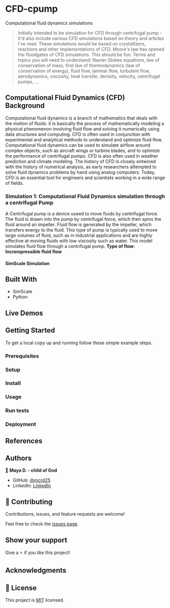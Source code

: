 # CFD-cpump
Computational fluid dynamics simulations
> Initially intended to be simulation for CFD through centrifugal pump - it'd also include various CFD simulations based on theory and articles I've read. These simulations would be based on crystallizers, reactions and other implementations of CFD. Moore's law has opened the floodgates of CFD simulations. This should be fun.
Terms and topics you will need to understand: Navier-Stokes equations, law of conservation of mass, first law of thermodynamics (law of conservation of energy), fluid flow, laminar flow, turbulent flow, aerodynamics, viscosity, heat transfer, denisity, velocity, centrifugal pumps, ...

## Computational Fluid Dynamics (CFD) Background
Computational fluid dynamics is a branch of mathematics that deals with the motion of fluids: it is basically the process of mathematically modeling a physical phenomenon involving fluid flow and solving it numerically using data structures and computing. CFD is often used in conjunction with experimental and analytical methods to understand and optimize fluid flow.
Computational fluid dynamics can be used to simulate airflow around complex objects, such as aircraft wings or turbine blades, and to optimize the performance of centrifugal pumps. CFD is also often used in weather prediction and climate modeling. The history of CFD is closely entwined with the history of numerical analysis, as early researchers attempted to solve fluid dynamics problems by hand using analog computers. Today, CFD is an essential tool for engineers and scientists working in a wide range of fields.

### Simulation 1: Computational Fluid Dynamics simulation through a centrifugal Pump 
A Centrifugal pump is a device useed to move fluids by centrifugal force.
The fluid is drawn into the pump by centrifugal force, which then spins the fluid around an impeller. Fluid flow is generated by the impeller, which transfers energy to the fluid. This type of pump is typically used to move large volumes of fluid, such as in industrial applications and are highly effective at moving fluids with low viscosity such as water. 
This model simulates fluid flow through a centrifugal pump.
**Type of flow: Incrompressible fluid flow**

#### SimScale Simulation





## Built With

- SimScale
- Python

## Live Demos




## Getting Started
To get a local copy up and running follow these simple example steps.

### Prerequisites

### Setup

### Install

### Usage

### Run tests

### Deployment


## References


## Authors

👤 **Maya D. - child of God**

- GitHub: [@mcrd25](https://github.com/mcrd25)
- LinkedIn: [LinkedIn](https://linkedin.com/in/mayadouglas)

## 🤝 Contributing

Contributions, issues, and feature requests are welcome!

Feel free to check the [issues page](../../issues/).

## Show your support

Give a ⭐️ if you like this project!

## Acknowledgments



## 📝 License

This project is [MIT](./LICENSE) licensed.

